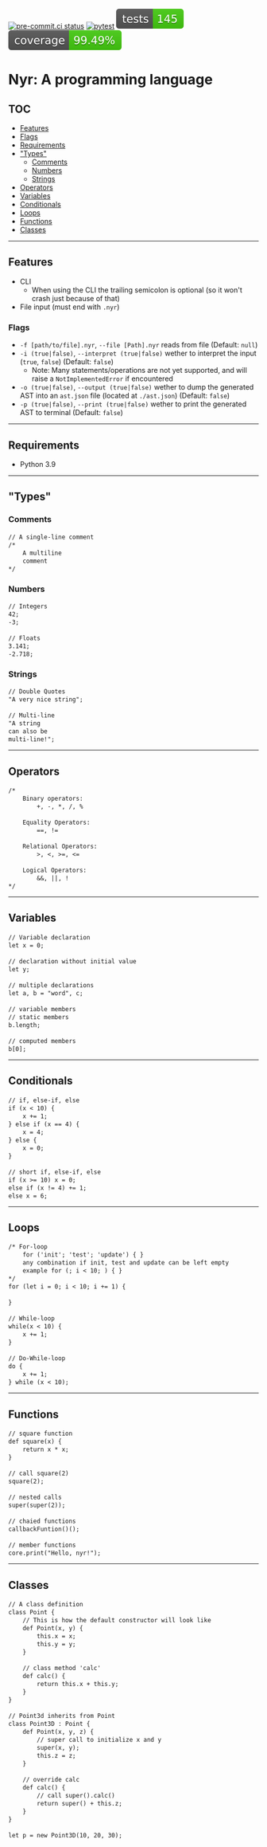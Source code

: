 [![pre-commit.ci status](https://results.pre-commit.ci/badge/github/niyrme/NyrLang/senpai.svg)](https://results.pre-commit.ci/latest/github/niyrme/NyrLang/senpai)
[![pytest](https://github.com/niyrme/NyrLang/actions/workflows/pytest.yml/badge.svg?branch=senpai)](https://github.com/niyrme/NyrLang/actions/workflows/pytest.yml)
![Tests Status](./badges/tests-badge.svg?dummy=8484744)
![Coverage Status](./badges/coverage-badge.svg?dummy=8484744)

# Nyr: A programming language

## TOC
- [Features]
- [Flags]
- [Requirements]
- ["Types"]
	- [Comments]
	- [Numbers]
	- [Strings]
- [Operators]
- [Variables]
- [Conditionals]
- [Loops]
- [Functions]
- [Classes]

- - -

## Features
- CLI
	- When using the CLI the trailing semicolon is optional (so it won't crash just because of that)
- File input (must end with `.nyr`)

### Flags
- `-f [path/to/file].nyr`, `--file [Path].nyr` reads from file (Default: `null`)
- `-i (true|false)`, `--interpret (true|false)` wether to interpret the input (`true`, `false`) (Default: `false`)
	- Note: Many statements/operations are not yet supported, and will raise a `NotImplementedError` if encountered
- `-o (true|false)`, `--output (true|false)` wether to dump the generated AST into an `ast.json` file (located at `./ast.json`) (Default: `false`)
- `-p (true|false)`, `--print (true|false)` wether to print the generated AST to terminal (Default: `false`)

- - -

## Requirements
- Python 3.9

- - -

## "Types"

### Comments
```
// A single-line comment
/*
	A multiline
	comment
*/
```

### Numbers
```
// Integers
42;
-3;

// Floats
3.141;
-2.718;
```

### Strings
```
// Double Quotes
"A very nice string";

// Multi-line
"A string
can also be
multi-line!";
```

- - -

## Operators
```
/*
	Binary operators:
		+, -, *, /, %

	Equality Operators:
		==, !=

	Relational Operators:
		>, <, >=, <=

	Logical Operators:
		&&, ||, !
*/
```

- - -

## Variables
```
// Variable declaration
let x = 0;

// declaration without initial value
let y;

// multiple declarations
let a, b = "word", c;

// variable members
// static members
b.length;

// computed members
b[0];
```

- - -

## Conditionals
```
// if, else-if, else
if (x < 10) {
	x += 1;
} else if (x == 4) {
	x = 4;
} else {
	x = 0;
}

// short if, else-if, else
if (x >= 10) x = 0;
else if (x != 4) += 1;
else x = 6;
```

- - -

## Loops
```
/* For-loop
	for ('init'; 'test'; 'update') { }
	any combination if init, test and update can be left empty
	example for (; i < 10; ) { }
*/
for (let i = 0; i < 10; i += 1) {

}

// While-loop
while(x < 10) {
	x += 1;
}

// Do-While-loop
do {
	x += 1;
} while (x < 10);
```

- - -

## Functions
```
// square function
def square(x) {
	return x * x;
}

// call square(2)
square(2);

// nested calls
super(super(2));

// chaied functions
callbackFuntion()();

// member functions
core.print("Hello, nyr!");
```

- - -

## Classes
```
// A class definition
class Point {
	// This is how the default constructor will look like
	def Point(x, y) {
		this.x = x;
		this.y = y;
	}

	// class method 'calc'
	def calc() {
		return this.x + this.y;
	}
}

// Point3d inherits from Point
class Point3D : Point {
	def Point(x, y, z) {
		// super call to initialize x and y
		super(x, y);
		this.z = z;
	}

	// override calc
	def calc() {
		// call super().calc()
		return super() + this.z;
	}
}

let p = new Point3D(10, 20, 30);
```

[Features]: #Features
[Flags]: #Flags
[Requirements]: #Requirements
["Types"]: #"Types"
[Comments]: #Comments
[Numbers]: #Numbers
[Strings]: #Strings
[Operators]: #Operators
[Variables]: #Variables
[Conditionals]: #Conditionals
[Loops]: #Loops
[Functions]: #Functions
[Classes]: #Classes
